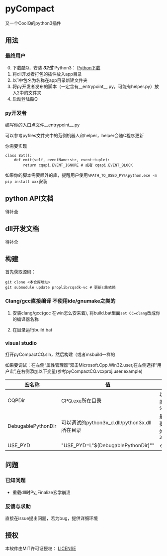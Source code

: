 # pyCompact

又一个CoolQ的python3插件

## 用法
### 最终用户

0. 下载酷Q，安装 ***32位*** Python3： [Python下载](https://www.python.org/downloads)
1. 将dll开发者打包的插件放入app目录
2. 以1中包名为名称在app目录新建文件夹
3. 将py开发者发布的脚本（一定含有__entrypoint__.py，可能有helper.py）放入2中的文件夹
4. 启动登陆酷Q

### py开发者

编写你的入口点文件__entrypoint__.py

可以参考pyfiles文件夹中的范例机器人和helper，helper会随C程序更新

你需要实现

```Python3
class Bot():
    def emit(self, eventName:str, event:tuple):
        return cqapi.EVENT_IGNORE # 或者 cqapi.EVENT_BLOCK
```
如果你的脚本需要额外的库，提醒用户使用`%PATH_TO_USED_PY%\python.exe -m pip install xxx`安装

## python API文档

待补全

## dll开发文档

待补全

## 构建

首先获取源码：
    
    git clone <本仓库地址> 
    git submodule update proplib/cqsdk-vc # 更新sdk依赖

### Clang/gcc直接编译 不使用ide/gnumake之类的

1. 安装clang/gcc(gcc 在win怎么安来着), 将build.bat里面`set CC=clang`改成你的编译器名称

2. 在目录运行build.bat

### visual studio

打开pyCompactCQ.sln，然后构建（或者msbuild一样的

如果要调试：在左侧“属性管理器”双击Microsoft.Cpp.Win32.user,在左侧选择“用户宏”,在右侧添加以下变量(参考pyCompactCQ.vcxproj.user.example)

宏名称 | 值 | 说明 |
------ | -- | ---- |
CQPDir | CPQ.exe所在目录 | 以“\”结尾， 可以使用内置宏 如`$(ProjectDir)..\CQP\`
DebugablePythonDir | 可以调试的python3x_d.dll/python3x.dll所在目录 | 最好使用绝对路径，需要转义，不以“\\”结尾，如`..\\Python-3.7.0\\PCbuild\\win32`
USE_PYD | "USE_PYD=L"$(DebugablePythonDir)"" | <-复制粘贴

## 问题
### 已知问题

- 重载dll时Py_Finalize玄学崩溃

### 反馈与求助

直接在issue提出问题，若为bug，提供详细环境
## 授权

本软件由MIT许可证授权： [LICENSE](https://github.com/dixyes/pyCompactCQ/blob/master/LICENSE)
